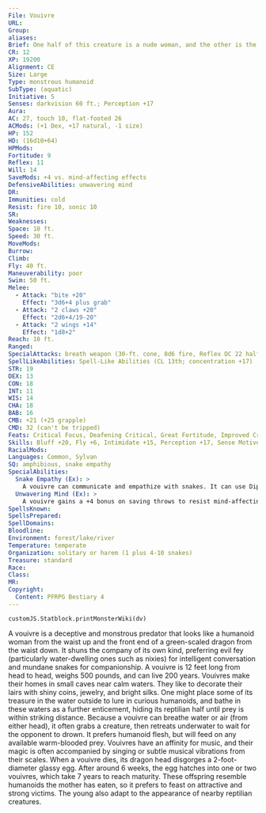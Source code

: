 ```yaml
---
File: Vouivre
URL: 
Group: 
aliases: 
Brief: One half of this creature is a nude woman, and the other is the front end of a slithering, winged dragon.
CR: 12
XP: 19200
Alignment: CE
Size: Large
Type: monstrous humanoid
SubType: (aquatic)
Initiative: 5
Senses: darkvision 60 ft.; Perception +17
Aura: 
AC: 27, touch 10, flat-footed 26
ACMods: (+1 Dex, +17 natural, -1 size)
HP: 152
HD: (16d10+64)
HPMods: 
Fortitude: 9
Reflex: 11
Will: 14
SaveMods: +4 vs. mind-affecting effects
DefensiveAbilities: unwavering mind
DR: 
Immunities: cold
Resist: fire 10, sonic 10
SR: 
Weaknesses: 
Space: 10 ft.
Speed: 30 ft.
MoveMods: 
Burrow: 
Climb: 
Fly: 40 ft.
Maneuverability: poor
Swim: 50 ft.
Melee: 
  - Attack: "bite +20"
    Effect: "3d6+4 plus grab"
  - Attack: "2 claws +20"
    Effect: "2d6+4/19-20"
  - Attack: "2 wings +14"
    Effect: "1d8+2"
Reach: 10 ft.
Ranged: 
SpecialAttacks: breath weapon (30-ft. cone, 8d6 fire, Reflex DC 22 half, usable every 1d4 rounds)
SpellLikeAbilities: Spell-Like Abilities (CL 13th; concentration +17)   At Will-charm person (DC 15), comprehend languages, ghost sound (DC 14), speak with animals (snakes only)   1/day-charm animal (DC 15, snakes only), shout (DC 18), song of discord (DC 19)
STR: 19
DEX: 13
CON: 18
INT: 11
WIS: 14
CHA: 18
BAB: 16
CMB: +21 (+25 grapple)
CMD: 32 (can't be tripped)
Feats: Critical Focus, Deafening Critical, Great Fortitude, Improved Critical (claw), Improved Initiative, Iron Will, Weapon Focus (bite), Weapon Focus (claw)
Skills: Bluff +20, Fly +6, Intimidate +15, Perception +17, Sense Motive +10, Stealth +12, Swim +12
RacialMods: 
Languages: Common, Sylvan
SQ: amphibious, snake empathy
SpecialAbilities:
  Snake Empathy (Ex): >
    A vouivre can communicate and empathize with snakes. It can use Diplomacy to alter such an animal's attitude, and when doing so gains a +4 racial bonus on the check.
  Unwavering Mind (Ex): >
    A vouivre gains a +4 bonus on saving throws to resist mind-affecting effects.
SpellsKnown: 
SpellsPrepared: 
SpellDomains: 
Bloodline: 
Environment: forest/lake/river
Temperature: temperate
Organization: solitary or harem (1 plus 4-10 snakes)
Treasure: standard
Race: 
Class: 
MR: 
Copyright:
  Content: PFRPG Bestiary 4
---
```

```dataviewjs
customJS.Statblock.printMonsterWiki(dv)
```
A vouivre is a deceptive and monstrous predator that looks like a humanoid woman from the waist up and the front end of a green-scaled dragon from the waist down. It shuns the company of its own kind, preferring evil fey (particularly water-dwelling ones such as nixies) for intelligent conversation and mundane snakes for companionship. A vouivre is 12 feet long from head to head, weighs 500 pounds, and can live 200 years. Vouivres make their homes in small caves near calm waters. They like to decorate their lairs with shiny coins, jewelry, and bright silks. One might place some of its treasure in the water outside to lure in curious humanoids, and bathe in these waters as a further enticement, hiding its reptilian half until prey is within striking distance. Because a vouivre can breathe water or air (from either head), it often grabs a creature, then retreats underwater to wait for the opponent to drown. It prefers humanoid flesh, but will feed on any available warm-blooded prey. Vouivres have an affinity for music, and their magic is often accompanied by singing or subtle musical vibrations from their scales. When a vouivre dies, its dragon head disgorges a 2-foot-diameter glassy egg. After around 6 weeks, the egg hatches into one or two vouivres, which take 7 years to reach maturity. These offspring resemble humanoids the mother has eaten, so it prefers to feast on attractive and strong victims. The young also adapt to the appearance of nearby reptilian creatures.
